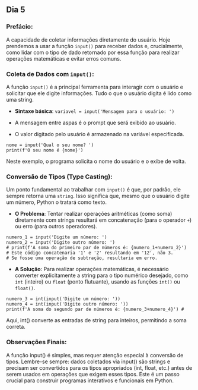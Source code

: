 ## Dia 5

### Prefácio:

A capacidade de coletar informações diretamente do usuário. Hoje prendemos a usar a função ``input()`` para receber dados e, crucialmente, como lidar com o tipo de dado retornado por essa função para realizar operações matemáticas e evitar erros comuns.

### Coleta de Dados com ``input()``:

A função ``input()`` é a principal ferramenta para interagir com o usuário e solicitar que ele digite informações. Tudo o que o usuário digita é lido como uma string.

- **Sintaxe básica**: ``variavel = input('Mensagem para o usuário: ')``

- A mensagem entre aspas é o prompt que será exibido ao usuário.

- O valor digitado pelo usuário é armazenado na variável especificada.

````
nome = input('Qual o seu nome? ')
print(f'O seu nome é {nome}') 
````

Neste exemplo, o programa solicita o nome do usuário e o exibe de volta.

### Conversão de Tipos (Type Casting):

Um ponto fundamental ao trabalhar com ``input()`` é que, por padrão, ele sempre retorna uma ``string``. Isso significa que, mesmo que o usuário digite um número, Python o tratará como texto.

- **O Problema**: Tentar realizar operações aritméticas (como soma) diretamente com strings resultará em concatenação (para o operador ``+``) ou erro (para outros operadores).

````
numero_1 = input('Digite um número: ')
numero_2 = input('Digite outro número: ')
# print(f'A soma do primeiro par de números é: {numero_1+numero_2}')
# Este código concatenaria '1' e '2' resultando em '12', não 3.
# Se fosse uma operação de subtração, resultaria em erro.
````

- **A Solução**: Para realizar operações matemáticas, é necessário converter explicitamente a string para o tipo numérico desejado, como ``int`` (inteiro) ou ``float`` (ponto flutuante), usando as funções ``int()`` ou ``float()``.

````
numero_3 = int(input('Digite um número: '))
numero_4 = int(input('Digite outro número: '))
print(f'A soma do segundo par de números é: {numero_3+numero_4}') #
````

Aqui, int() converte as entradas de string para inteiros, permitindo a soma correta.

### Observações Finais:

A função input() é simples, mas requer atenção especial à conversão de tipos. Lembre-se sempre: dados coletados via input() são strings e precisam ser convertidos para os tipos apropriados (int, float, etc.) antes de serem usados em operações que exigem esses tipos. Este é um passo crucial para construir programas interativos e funcionais em Python.